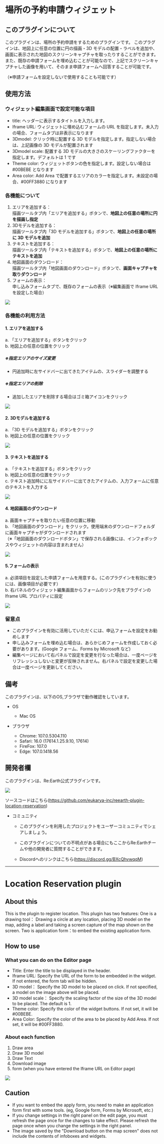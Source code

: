 # 場所の予約申請ウィジェット

## このプラグインについて
このプラグインは、場所の予約申請をするためのプラグインです。
このプラグインは、地図上に任意の位置に円の描画・3D モデルの配置・ラベルを追加や、画面に表示された地図のスクリーンキャプチャを取ったりすることができます。
また、既存の申請フォームを埋め込むことが可能なので、上記でスクリーンキャプチャした画像を用いて、そのまま申請フォームへ回答することが可能です。

（※申請フォームを設定しないで使用することも可能です）


## 使用方法
### ウィジェット編集画面で設定可能な項目

- title: ヘッダーに表示するタイトルを入力します。
- Iframe URL: ウィジェットに埋め込むフォームの URL を指定します。未入力の場合、フォームタブは非表示になります
- 3Dmodel: クリック時に配置する 3D モデルを指定します。指定しない場合は、上記画像の 3D モデルが配置されます
- 3Dmodel scale: 配置する 3D モデルの大きさのスケーリングファクターを指定します。デフォルトは 1 です
- Theme color: ウィジェットボタンの色を指定します。設定しない場合は#00BEBE となります
- Area color: Add Area で配置するエリアのカラーを指定します。未設定の場合、#00FF3880 になります


### 各機能について

1. エリアを追加する：  
描画ツールタブ内「エリアを追加する」ボタンで、**地図上の任意の場所に円を描画し指定**
2. 3Dモデルを追加する：  
描画ツールタブ内「3D モデルを追加する」ボタンで、**地図上の任意の場所に 3D モデルを追加**
3. テキストを追加する：  
描画ツールタブ内「テキストを追加する」ボタンで、**地図上の任意の場所にテキストを追加**
4. 地図画面のダウンロード：  
描画ツールタブ内「地図画面のダウンロード」ボタンで、**画面キャプチャを取りダウンロード**
5. フォームの表示：  
申し込みフォームタブで、既存のフォームの表示（※編集画面で Iframe URL を設定した場合）

![](https://eukarya-inc.github.io/reearth-plugin-location-reservation/src/img1.png)

### 各機能の利用方法

#### 1. エリアを追加する

a. 「エリアを追加する」ボタンをクリック  
b. 地図上の任意の位置をクリック

##### ※指定エリアのサイズ変更

- 円追加時に左サイドバーに出てきたアイテムの、スライダーを調整する

##### ※指定エリアの削除

- 追加したエリアを削除する場合はゴミ箱アイコンをクリック

![](https://eukarya-inc.github.io/reearth-plugin-location-reservation/src/img2.png)

#### 2. 3Dモデルを追加する

a. 「3D モデルを追加する」ボタンをクリック  
b. 地図上の任意の位置をクリック  

![](https://eukarya-inc.github.io/reearth-plugin-location-reservation/src/img3.png)

#### 3. テキストを追加する

a. 「テキストを追加する」ボタンをクリック  
b. 地図上の任意の位置をクリック  
c. テキスト追加時にに左サイドバーに出てきたアイテムの、入力フォームに任意のテキストを入力する

![](https://eukarya-inc.github.io/reearth-plugin-location-reservation/src/img4.png)

#### 4. 地図画面のダウンロード

a. 画面キャプチャを取りたい任意の位置に移動  
b. 「地図画面のダウンロード」をクリック。使用端末のダウンロードフォルダに画面キャプチャがダウンロードされます  
   （※「地図画面のダウンロードボタン」で保存される画像には、インフォボックスやウィジェットの内容は含まれません）
   
![](https://eukarya-inc.github.io/reearth-plugin-location-reservation/src/img5.png)

#### 5.フォームの表示

a. 必須項目を設定した申請フォームを用意する。(このプラグインを有効に使うには、画像項目が必要です）  
b. 右パネルのウィジェット編集画面からフォームのリンク先をプラグインの Iframe URL プロパティに設定

![](https://eukarya-inc.github.io/reearth-plugin-location-reservation/src/img6.png)


### 留意点

- このプラグインを有効に活用していただくには、申込フォームを設定をお勧めします
- 申し込みフォームを埋め込む場合は、あらかじめフォームを作成しておく必要があります。(Google フォーム、Forms by Microsoft など)
- 編集ページにおいて右パネルで設定を変更を行なった場合は、一度ページをリフレッシュしないと変更が反映されません。右パネルで設定を変更した場合は一度ページを更新してください。

## 備考

このプラグインは、以下のOS,ブラウザで動作確認をしています。

- OS
  - Mac OS

- ブラウザ
  - Chrome: 107.0.5304.110
  - Safari: 16.0 (17614.1.25.9.10, 17614)
  - FireFox: 107.0
  - Edge: 107.0.1418.56

## 開発者欄

このプラグインは、Re:Earth公式プラグインです。

 ![](https://eukarya-inc.github.io/reearth-plugin-shinsuiNavi/src/logo-3.png)

ソースコードはこちら(https://github.com/eukarya-inc/reearth-plugin-location-reservation)

- コミュニティ

  - このプラグインを利用したプロジェクトをユーザーコミュニティでシェアしましょう。

  - このプラグインについての不明点がある場合にもここからRe:Earthチームや他の開発者に質問することができます。

  - Discordへのリンクはこちら(https://discord.gg/BXcQhvwqqM)

*****


# Location Reservation plugin

## About this
This is the plugin to register location.
This plugin has two features:
One is a drawing tool： Drawing a circle at any location, placing 3D model on the map, adding a label and taking a screen capture of the map shown on the screen.
Two is application form：to embed the existing application form.

## How to use
### What you can do on the Editor page

- Title: Enter the title to be displayed in the header.
- Iframe URL: Specify the URL of the form to be embedded in the widget. If not entered, the form tab will be hidden.
- 3D model： Specify the 3D model to be placed on click. If not specified, a model on the image above will be placed.
- 3D model scale： Specify the scaling factor of the size of the 3D model to be placed. The default is 1.
- Theme color: Specify the color of the widget buttons. If not set, it will be #00BEBE.
- Area Color: Specify the color of the area to be placed by Add Area. If not set, it will be #00FF3880.
  

### About each function

1. Draw area
2. Draw 3D model
3. Draw Text
4. Download image
5. form (when you have entered the Iframe URL on Editor page)

![](https://eukarya-inc.github.io/reearth-plugin-location-reservation/src/img1.png)





## Caution

- If you want to embed the apply form, you need to make an application form first with some tools. (eg, Google form, Forms by Microsoft, etc.)
- If you change settings in the right panel on the edit page, you must refresh the page once for the changes to take effect. Please refresh the page once when you change the settings in the right panel.
- The image saved by the "Download button on the map screen" does not include the contents of infoboxes and widgets. 
